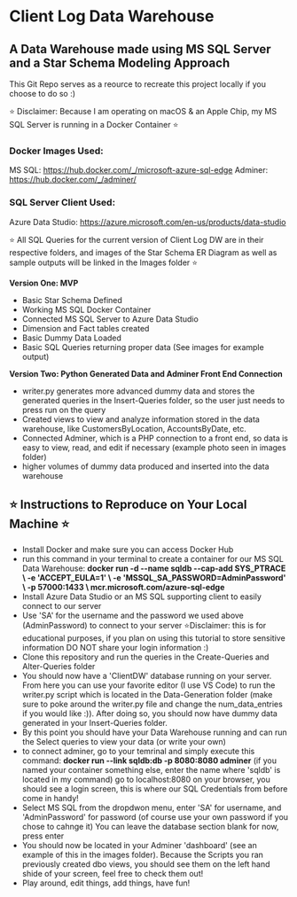 # Client Log Data Warehouse #
## A Data Warehouse made using MS SQL Server and a Star Schema Modeling Approach ##

 This Git Repo serves as a reource to recreate this project locally if you choose to do so :) 

⭐️ Disclaimer: Because I am operating on macOS & an Apple Chip, my MS SQL Server is running in a Docker Container ⭐️

### Docker Images Used: ###
MS SQL: https://hub.docker.com/_/microsoft-azure-sql-edge
Adminer: https://hub.docker.com/_/adminer/

### SQL Server Client Used: ###
Azure Data Studio: https://azure.microsoft.com/en-us/products/data-studio

⭐️ All SQL Queries for the current version of Client Log DW are in their respective folders, and images of the Star Schema ER Diagram as well as sample outputs will be linked in the Images folder ⭐️

**Version One: MVP**
- Basic Star Schema Defined
- Working MS SQL Docker Container 
- Connected MS SQL Server to Azure Data Studio
- Dimension and Fact tables created
- Basic Dummy Data Loaded
- Basic SQL Queries returning proper data (See images for example output)

**Version Two: Python Generated Data and Adminer Front End Connection**
- writer.py generates more advanced dummy data and stores the generated queries in the Insert-Queries folder, so the user just needs to press run on the query
- Created views to view and analyze information stored in the data warehouse, like CustomersByLocation, AccountsByDate, etc.
- Connected Adminer, which is a PHP connection to a front end, so data is easy to view, read, and edit if necessary (example photo seen in images folder)
- higher volumes of dummy data produced and inserted into the data warehouse

## ⭐️ Instructions to Reproduce on Your Local Machine ⭐️ ##
- Install Docker and make sure you can access Docker Hub
- run this command in your terminal to create a container for our MS SQL Data Warehouse: 
**docker run -d --name sqldb --cap-add SYS_PTRACE \ -e 'ACCEPT_EULA=1' \ -e 'MSSQL_SA_PASSWORD=AdminPassword' \ -p 57000:1433 \ mcr.microsoft.com/azure-sql-edge**
- Install Azure Data Studio or an MS SQL supporting client to easily connect to our server
- Use 'SA' for the username and the password we used above (AdminPassword) to connect to your server ⭐️Disclaimer: this is for educational purposes, if you plan on using this tutorial to store sensitive information DO NOT share your login information :)
- Clone this repository and run the queries in the Create-Queries and Alter-Queries folder
- You should now have a 'ClientDW' database running on your server. From here you can use your favorite editor (I use VS Code) to run the writer.py script which is located in the Data-Generation folder (make sure to poke around the writer.py file and change the num_data_entries if you would like :)). After doing so, you should now have dummy data generated in your Insert-Queries folder.
- By this point you should have your Data Warehouse running and can run the Select queries to view your data (or write your own)
- to connect adminer, go to your temrinal and simply execute this command: **docker run --link sqldb:db -p 8080:8080 adminer** (if you named your container something else, enter the name where 'sqldb' is located in my command)
go to localhost:8080 on your browser, you should see a login screen, this is where our SQL Credentials from before come in handy!
- Select MS SQL from the dropdwon menu, enter 'SA' for username, and 'AdminPassword' for password (of course use your own password if you chose to cahnge it) You can leave the database section blank for now, press enter
- You should now be located in your Adminer 'dashboard' (see an example of this in the images folder). Because the Scripts you ran previously created dbo views, you should see them on the left hand shide of your screen, feel free to check them out!
- Play around, edit things, add things, have fun!
